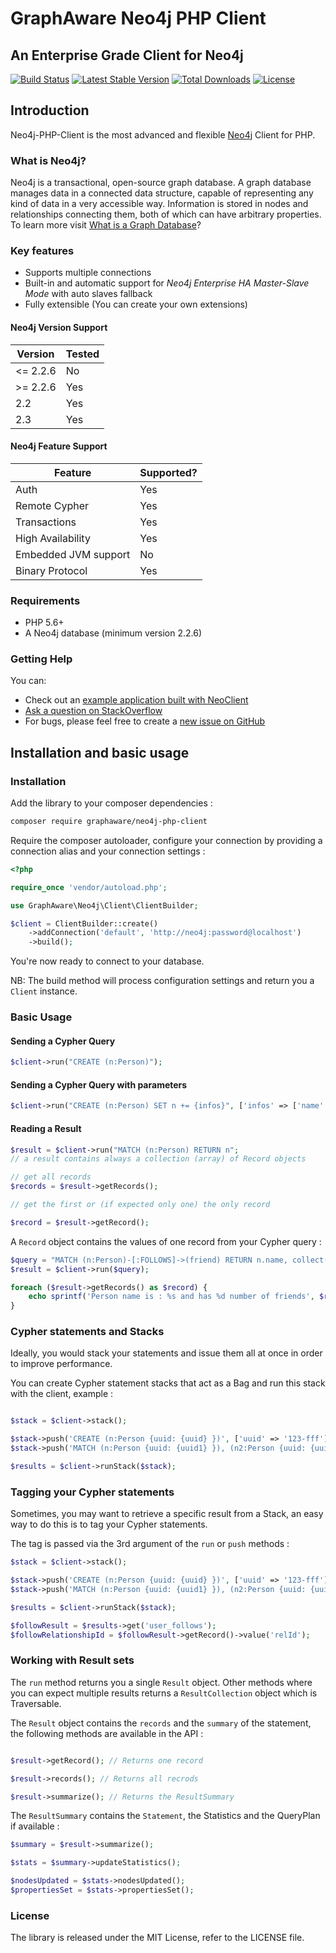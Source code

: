 # GraphAware Neo4j PHP Client

## An Enterprise Grade Client for Neo4j

[![Build Status](https://travis-ci.org/graphaware/neo4j-php-client.svg?branch=master)](https://travis-ci.org/graphaware/neo4j-php-client)
[![Latest Stable Version](https://poser.pugx.org/graphaware/neo4j-php-client/v/stable.svg)](https://packagist.org/packages/graphaware/neo4j-php-client)
[![Total Downloads](https://poser.pugx.org/neoxygen/neoclient/downloads.svg)](https://packagist.org/packages/neoxygen/neoclient)
[![License](https://poser.pugx.org/neoxygen/neoclient/license.svg)](https://packagist.org/packages/graphaware/neo4j-php-client)

## Introduction

Neo4j-PHP-Client is the most advanced and flexible [Neo4j](http://neo4j.com) Client for PHP. 

### What is Neo4j?

Neo4j is a transactional, open-source graph database. A graph database manages data in a connected data structure, capable of representing any kind of data in a very accessible way. Information is stored in nodes and relationships connecting them, both of which can have arbitrary properties. To learn more visit [What is a Graph Database](http://neo4j.com/developer/graph-database/)?

### Key features

* Supports multiple connections
* Built-in and automatic support for *Neo4j Enterprise HA Master-Slave Mode* with auto slaves fallback
* Fully extensible (You can create your own extensions)

#### Neo4j Version Support

| **Version** | **Tested**  |
|-------------|-------------|
| <= 2.2.6    |   No        |
| >= 2.2.6    |   Yes       |
| 2.2         |   Yes       |
| 2.3         |   Yes       |

#### Neo4j Feature Support

| **Feature**          | **Supported?** |
|----------------------|----------------|
| Auth                 |  Yes           |
| Remote Cypher        |  Yes           |
| Transactions         |  Yes           |
| High Availability    |  Yes           |
| Embedded JVM support |  No            |
| Binary Protocol      |  Yes           |

### Requirements

* PHP 5.6+
* A Neo4j database (minimum version 2.2.6)

### Getting Help

You can:

 * Check out an [example application built with NeoClient](https://github.com/neo4j-contrib/developer-resources/tree/gh-pages/language-guides/php/neoclient)
 * [Ask a question on StackOverflow](http://stackoverflow.com/questions/ask?tags=graphaware,php,neo4j)
 * For bugs, please feel free to create a [new issue on GitHub](https://github.com/graphaware/neo4j-php-client/issues/new)
 
## Installation and basic usage

### Installation

Add the library to your composer dependencies :

```bash
composer require graphaware/neo4j-php-client
```

Require the composer autoloader, configure your connection by providing a connection alias and your connection settings :

```php
<?php

require_once 'vendor/autoload.php';

use GraphAware\Neo4j\Client\ClientBuilder;

$client = ClientBuilder::create()
    ->addConnection('default', 'http://neo4j:password@localhost')
    ->build();
```

You're now ready to connect to your database.

NB: The build method will process configuration settings and return you a `Client` instance.

### Basic Usage

#### Sending a Cypher Query

```php
$client->run("CREATE (n:Person)");
```

#### Sending a Cypher Query with parameters

```php
$client->run("CREATE (n:Person) SET n += {infos}", ['infos' => ['name' => 'Ales', 'age' => 34]]);
```

#### Reading a Result

```php
$result = $client->run("MATCH (n:Person) RETURN n";
// a result contains always a collection (array) of Record objects

// get all records
$records = $result->getRecords();

// get the first or (if expected only one) the only record

$record = $result->getRecord();
```

A `Record` object contains the values of one record from your Cypher query :

```php
$query = "MATCH (n:Person)-[:FOLLOWS]->(friend) RETURN n.name, collect(friend) as friends";
$result = $client->run($query);

foreach ($result->getRecords() as $record) {
    echo sprintf('Person name is : %s and has %d number of friends', $record->value('name'), count($record->value('friends'));
}
```

### Cypher statements and Stacks

Ideally, you would stack your statements and issue them all at once in order to improve performance.

You can create Cypher statement stacks that act as a Bag and run this stack with the client, example :

```php

$stack = $client->stack();

$stack->push('CREATE (n:Person {uuid: {uuid} })', ['uuid' => '123-fff']);
$stack->push('MATCH (n:Person {uuid: {uuid1} }), (n2:Person {uuid: {uuid2} }) MERGE (n)-[:FOLLOWS]->(n2)', ['uuid1' => '123-fff', 'uuid2' => '456-ddd']);

$results = $client->runStack($stack);
```

### Tagging your Cypher statements

Sometimes, you may want to retrieve a specific result from a Stack, an easy way to do this is to tag your Cypher statements.

The tag is passed via the 3rd argument of the `run` or `push` methods :

```php
$stack = $client->stack();

$stack->push('CREATE (n:Person {uuid: {uuid} })', ['uuid' => '123-fff'], 'user_create');
$stack->push('MATCH (n:Person {uuid: {uuid1} }), (n2:Person {uuid: {uuid2} }) MERGE (n)-[r:FOLLOWS]->(n2) RETURN id(r) as relId', ['uuid1' => '123-fff', 'uuid2' => '456-ddd'], 'user_follows');

$results = $client->runStack($stack);

$followResult = $results->get('user_follows');
$followRelationshipId = $followResult->getRecord()->value('relId');
```

### Working with Result sets

The `run` method returns you a single `Result` object. Other methods where you can expect multiple results returns a `ResultCollection` object which is Traversable.

The `Result` object contains the `records` and the `summary` of the statement, the following methods are available in the API :

```php

$result->getRecord(); // Returns one record

$result->records(); // Returns all recrods

$result->summarize(); // Returns the ResultSummary
```

The `ResultSummary` contains the `Statement`, the Statistics and the QueryPlan if available :

```php
$summary = $result->summarize();

$stats = $summary->updateStatistics();

$nodesUpdated = $stats->nodesUpdated();
$propertiesSet = $stats->propertiesSet();
```


### License

The library is released under the MIT License, refer to the LICENSE file.




